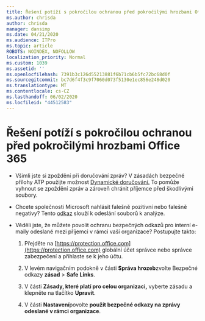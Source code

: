 ```yaml
---
title: Řešení potíží s pokročilou ochranou před pokročilými hrozbami Office 365
ms.author: chrisda
author: chrisda
manager: dansimp
ms.date: 04/21/2020
ms.audience: ITPro
ms.topic: article
ROBOTS: NOINDEX, NOFOLLOW
localization_priority: Normal
ms.custom: 1039
ms.assetid: ''
ms.openlocfilehash: 7391b3c126d55213881f6b71cb6b5fc72bc68d0f
ms.sourcegitcommit: bc7d6f4f3c9f7060d073f5130e1ec856e248d020
ms.translationtype: MT
ms.contentlocale: cs-CZ
ms.lasthandoff: 06/02/2020
ms.locfileid: "44512583"
---
```

# <a name="troubleshooting-office-365-advanced-threat-protection"></a>Řešení potíží s pokročilou ochranou před pokročilými hrozbami Office 365

- Všimli jste si zpoždění při doručování zpráv? V zásadách bezpečné přílohy ATP použijte možnost [Dynamické doručování.](https://docs.microsoft.com/microsoft-365/security/office-365-security/dynamic-delivery-and-previewing) To pomůže vyhnout se zpoždění zpráv a zároveň chránit příjemce před škodlivými soubory.

- Chcete společnosti Microsoft nahlásit falešně pozitivní nebo falešně negativy? Tento [odkaz](https://www.microsoft.com/wdsi/filesubmission/) slouží k odeslání souborů k analýze.

- Věděli jste, že můžete povolit ochranu bezpečných odkazů pro interní e-maily odeslané mezi příjemci v rámci vaší organizace? Postupujte takto:

  1. Přejděte na [https://protection.office.com](https://protection.office.com) globální účet správce nebo správce zabezpečení a přihlaste se k jeho účtu.

  2. V levém navigačním podokně v části **Správa hrozeb**zvolte Bezpečné odkazy **zásad** \> **Safe Links**.

  3. V části **Zásady, které platí pro celou organizaci,** vyberte zásadu a klepněte na tlačítko **Upravit**.

  4. V části **Nastavení**povolte **použít bezpečné odkazy na zprávy odeslané v rámci organizace**.
